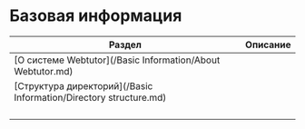 # Базовая информация

| Раздел | Описание |
| --- | --- |
| [О системе Webtutor](/Basic Information/About Webtutor.md) |  |
| [Структура директорий](/Basic Information/Directory structure.md) |  |
|  |  |
|  |  |
|  |  |
|  |  |



